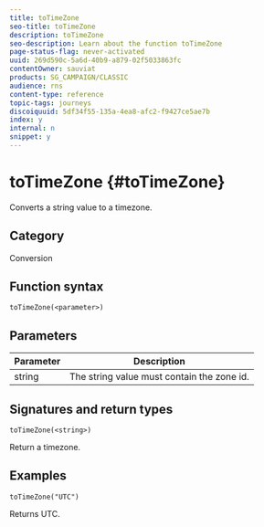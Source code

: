 ```yaml
---
title: toTimeZone
seo-title: toTimeZone
description: toTimeZone
seo-description: Learn about the function toTimeZone
page-status-flag: never-activated
uuid: 269d590c-5a6d-40b9-a879-02f5033863fc
contentOwner: sauviat
products: SG_CAMPAIGN/CLASSIC
audience: rns
content-type: reference
topic-tags: journeys
discoiquuid: 5df34f55-135a-4ea8-afc2-f9427ce5ae7b
index: y
internal: n
snippet: y
---
```


# toTimeZone {#toTimeZone}

Converts a string value to a timezone. 

## Category

Conversion

## Function syntax

`toTimeZone(<parameter>)`

## Parameters

|Parameter|Description|
|--- |--- |
|string|The string value must contain the zone id.|

## Signatures and return types

`toTimeZone(<string>)`

Return a timezone.

## Examples

`toTimeZone("UTC")`

Returns UTC.
